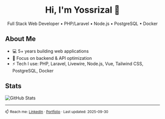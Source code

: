 <h1 align="center">Hi, I'm Yossrizal 👋</h1>
<p align="center">Full Stack Web Developer • PHP/Laravel • Node.js • PostgreSQL • Docker</p>

## About Me
- 💻 5+ years building web applications
- 🔭 Focus on backend & API optimization
- ⚡ Tech I use: PHP, Laravel, Livewire, Node.js, Vue, Tailwind CSS, PostgreSQL, Docker

## Stats
![GitHub Stats](https://github-readme-stats.vercel.app/api?username=Yossrizal&show_icons=true&hide_title=true)

---
<sub>📫 Reach me: [LinkedIn](https://linkedin.com/in/yossrizal) · [Portfolio](https://yossrizal.my.id) · Last updated: 2025-09-30</sub>
